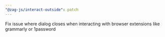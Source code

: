```yaml
---
"@zag-js/interact-outside": patch
---
```


Fix issue where dialog closes when interacting with browser extensions like grammarly or 1password
